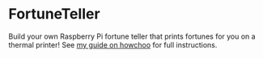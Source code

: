 # FortuneTeller
Build your own Raspberry Pi fortune teller that prints fortunes for you on a thermal printer! See [my guide on howchoo](https://howchoo.com/g/zdg2zgm1yjn/make-a-raspberry-pi-fortune-teller) for full instructions.
